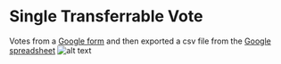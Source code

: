 # Single Transferrable Vote
Votes from a [Google form](https://forms.gle/Jt7jcY6tx4Ap3tQ56)
and then exported a csv file from the [Google spreadsheet](https://docs.google.com/spreadsheets/d/1PduCPuFFmtQPId7KnqSSU_JST1avrqfNDW-l53KUR2s/)
![alt text](https://github.com/stormrider3106/svt/blob/master/example.png?raw=true)
